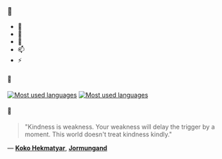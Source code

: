 ### 👋

- 🔭
- 🌱
- 💬
- 📫
- ⚡

#### 🧏

[![Most used languages](https://github-readme-stats-aynah.vercel.app/api/top-langs/?username=aynh&theme=solarized-dark&langs_count=6&layout=compact&hide_title=true)](https://github.com/anuraghazra/github-readme-stats#gh-dark-mode-only)
[![Most used languages](https://github-readme-stats-aynah.vercel.app/api/top-langs/?username=aynh&theme=solarized-light&langs_count=6&layout=compact&hide_title=true)](https://github.com/anuraghazra/github-readme-stats#gh-light-mode-only)

#### 💬

> "Kindness is weakness. Your weakness will delay the trigger by a moment. This world doesn't treat kindness kindly."

&mdash; [**Koko Hekmatyar**](https://myanimelist.net/character.php?q=Koko%20Hekmatyar&cat=character), [**Jormungand**](https://myanimelist.net/search/all?q=Jormungand&cat=all)
